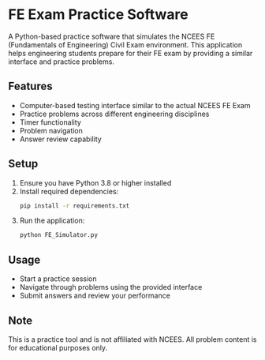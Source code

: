 # FE Exam Practice Software

A Python-based practice software that simulates the NCEES FE (Fundamentals of Engineering) Civil Exam environment. This application helps engineering students prepare for their FE exam by providing a similar interface and practice problems.

## Features

- Computer-based testing interface similar to the actual NCEES FE Exam
- Practice problems across different engineering disciplines
- Timer functionality
- Problem navigation
- Answer review capability

## Setup

1. Ensure you have Python 3.8 or higher installed
2. Install required dependencies:
   ```bash
   pip install -r requirements.txt
   ```
3. Run the application:
   ```bash
   python FE_Simulator.py
   ```

## Usage

- Start a practice session
- Navigate through problems using the provided interface
- Submit answers and review your performance

## Note

This is a practice tool and is not affiliated with NCEES. All problem content is for educational purposes only. 
